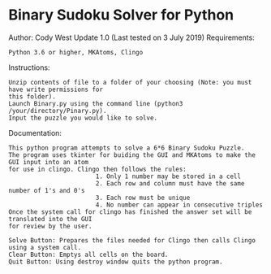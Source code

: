 # Binary Sudoku Solver for Python

Author: Cody West
Update 1.0 (Last tested on 3 July 2019)
Requirements: 
	
	Python 3.6 or higher, MKAtoms, Clingo

Instructions:

	Unzip contents of file to a folder of your choosing (Note: you must have write permissions for
	this folder).
	Launch Binary.py using the command line (python3 /your/directory/Pinary.py).
	Input the puzzle you would like to solve.
	
Documentation:
	
	This python program attempts to solve a 6*6 Binary Sudoku Puzzle.
	The program uses tkinter for buiding the GUI and MKAtoms to make the GUI input into an atom
	for use in clingo. Clingo then follows the rules:
							1. Only 1 number may be stored in a cell
							2. Each row and column must have the same number of 1's and 0's
							3. Each row must be unique
							4. No number can appear in consecutive triples
	Once the system call for clingo has finished the answer set will be translated into the GUI
	for review by the user.
	
	Solve Button: Prepares the files needed for Clingo then calls Clingo using a system call.
	Clear Button: Emptys all cells on the board.
	Quit Button: Using destroy window quits the python program.
